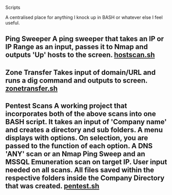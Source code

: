 Scripts

A centralised place for anything I knock up in BASH or whatever else I feel useful. 

Ping Sweeper
A ping sweeper that takes an IP or IP Range as an input, passes it to Nmap and outputs 'Up' hosts to the screen.
[hostscan.sh](https://github.com/InfoSecPS/scripts/blob/master/bash/hostscan.sh)
---
Zone Transfer
Takes input of domain/URL and runs a dig command and outputs to screen.
[zonetransfer.sh](https://github.com/InfoSecPS/scripts/blob/master/bash/zonetransfer.sh)
---
Pentest Scans
A working project that incorporates both of the above scans into one BASH script.
It takes an input of 'Company name' and creates a directory and sub folders. 
A menu displays with options. On selection, you are passed to the function of each option. A DNS 'ANY' scan or an Nmap Ping Sweep and an MSSQL Emuneration scan on target IP. User input needed on all scans.
All files saved within the respective folders inside the Company Directory that was created. 
[pentest.sh](https://github.com/InfoSecPS/scripts/blob/master/bash/pentest.sh)
---
